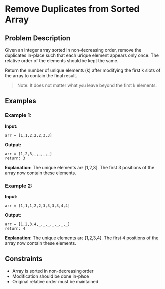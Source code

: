# Remove Duplicates from Sorted Array

## Problem Description
Given an integer array sorted in non-decreasing order, remove the duplicates in-place such that each unique element appears only once. The relative order of the elements should be kept the same.

Return the number of unique elements (k) after modifying the first k slots of the array to contain the final result.

> Note: It does not matter what you leave beyond the first k elements.

## Examples

### Example 1:
**Input:** 
```
arr = [1,1,2,2,2,3,3]
```
**Output:** 
```
arr = [1,2,3,_,_,_,_]
return: 3
```
**Explanation:** The unique elements are [1,2,3]. The first 3 positions of the array now contain these elements.

### Example 2:
**Input:** 
```
arr = [1,1,1,2,2,3,3,3,3,4,4]
```
**Output:** 
```
arr = [1,2,3,4,_,_,_,_,_,_,_]
return: 4
```
**Explanation:** The unique elements are [1,2,3,4]. The first 4 positions of the array now contain these elements.

## Constraints
- Array is sorted in non-decreasing order
- Modification should be done in-place
- Original relative order must be maintained
